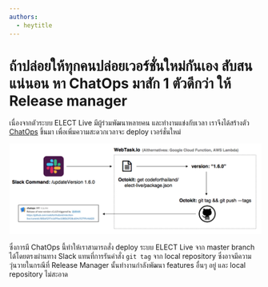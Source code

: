 ```yaml
---
authors:
  - heytitle
---
```


# ถ้าปล่อยให้ทุกคนปล่อยเวอร์ชั่นใหม่กันเอง สับสนแน่นอน หา ChatOps มาสัก 1 ตัวดีกว่า ให้ Release manager

<author-list></author-list>

เนื่องจากตัวระบบ ELECT Live มีผู้ร่วมพัฒนาหลายคน และทำงานแข่งกับเวลา
เราจึงได้สร้างตัว [ChatOps][1] ขึ้นมา
เพื่อเพิ่มความสะดวกเวลาจะ​ deploy เวอร์ชั่นใหม่

![](./Untitled-7245129e-0f22-4979-886f-54328a34dcde.png)

ซึ่งการมี ChatOps นี้ทำให้เราสามารถสั่ง deploy ​ระบบ ELECT Live จาก master branch ได้โดยตรงผ่านทาง Slack
แทนที่การรันคำสั่ง `git tag` จาก local repository​
ซึ่งอาจมีความวุ่นวายในกรณีที่ Release Manager นั้นทำงานกำลังพัฒนา features อื่นๆ อยู่ และ local repository ไม่สะอาด

[1]: https://github.com/codeforthailand/elect-live-release-manager
